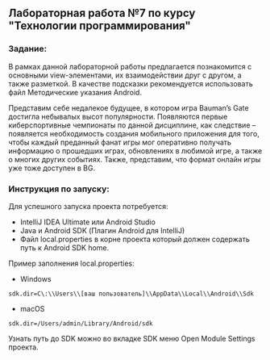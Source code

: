 ## Лабораторная работа №7 по курсу "Технологии программирования"

### Задание:
В рамках данной лабораторной работы предлагается познакомится с основными
view-элементами, их взаимодействии друг с другом, а также разметкой. В качестве
подсказки рекомендуется использовать файл Методические указания Android.


Представим себе недалекое будущее, в котором игра Bauman’s Gate достигла
небывалых высот популярности. Появляются первые киберспортивные чемпионаты по
данной дисциплине, как следствие – появляется необходимость создания мобильного
приложения для того, чтобы каждый преданный фанат игры мог оперативно получать
информацию о прошедших играх, обновлениях в любимой игре, а также о многих других
событиях. Также, представим, что формат онлайн игры уже тоже доступен в BG.

### Инструкция по запуску:

Для успешного запуска проекта потребуется:

- IntelliJ IDEA Ultimate или Android Studio
- Java и Android SDK (Плагин Android для IntelliJ)
- Файл local.properties в корне проекта который должен содержать путь к Android SDK home.

Пример заполнения local.properties:

- Windows
```
sdk.dir=C\:\\Users\\[ваш пользователь]\\AppData\\Local\\Android\\Sdk
```

- macOS
```
sdk.dir=/Users/admin/Library/Android/sdk
```

Узнать путь до SDK можно во вкладке SDK меню Open Module Settings проекта.
